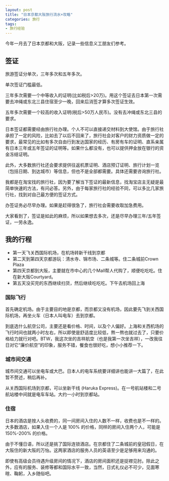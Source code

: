 ```yaml
---
layout: post
title: "日本京都大阪旅行流水+攻略"
categories: 旅行
tags:
- 旅行经验
---
```

今年一月去了日本京都和大阪，记录一些信息义工朋友们参考。

## 签证

旅游签证分单次，三年多次和五年多次。

单次签证门槛最低。

三年多次需要一个中等收入的证明(比如税后>20万)。用这个签证去日本第一次需要去冲绳或东北三县住宿至少一晚，回来后消签才算多次签证生效。

五年多次需要一个较高的收入证明(税后>50万人民币)。没有去冲绳或东北三县的要求。

日本签证都需要经由旅行社办理。个人不可以直接递交材料到大使馆。由于旅行社承担了一定的风险，比如去了以后不回来了，旅行社会对客户的财力资质做一定的要求，最常见的比如有多次自由行到发达国家的经历、有房有车的证明、直系亲属有日本三年或五年签证的证明等。如果什么都没有，也可以提供押金放在银行的资金冻结证明。

此外，大多数旅行社还会要求提供往返机票证明、酒店预订证明、旅行计划一览（包括日期、到达城市）等信息，但也不是全部都需要。具体还需要咨询旅行社。

我都是在淘宝找的旅行社，因为要了解当下签证的最新信息，找淘宝店主无疑是最简单快速的方法，有问必答。另外，由于每家旅行社的经验不同，可以多比几家旅行社，找到对自己最方便的签证方式。

办签证务必尽早办理。如果是赶得很急了，旅行社会需要收取加急费用。

大家看到了，签证是如此的麻烦，所以如果想去多次，还是尽早办理三年/五年签证，一劳永逸。

## 我的行程

- 第一天飞关西国际机场，在机场转新干线到京都
- 第二天到第四天京都游玩：清水寺、锦市场、二条城等。住二条城前Crown Plaza
- 第四天京都到大阪，主要就在市中心的几个Mall帮人代购了，顺便吃吃吃。住在新大阪Courtyard。
- 第五天没买完的东西继续扫货，然后继续吃吃吃。下午去机场回上海

### 国际飞行

首先确定机场。由于主要目的地是京都，而京都又没有机场，因此要先飞到关西国际机场，再坐火车（日本人叫电车）去到京都。

到底选什么航空公司，主要还是看价格、时间，以及个人偏好。上海和关西机场的飞行时间也就两小时左右，所以即使是舒适度比较低，熬一熬也就过去了，只要价格给力就行对吧。BTW，我这次坐的吉祥航空（也是我第一次坐吉祥），一改我往日对它“廉价航空”的印象，服务不错，餐食也很好吃，想小小推荐一下。

### 城市间交通

城市间交通可以坐电车或大巴。日本人的电车系统要详细讲也能讲一大篇了，在此暂不赘述，稍后再补。

从关西国际机场到京都，可以坐新干线 (Haruka Express)。在一号航站楼和二号航站楼中间就是电车车站。大约一小时到京都站。

### 住宿

日本的酒店是按人头收费的，同一间房间入住的人数不一样，收费也是不一样的。大多数酒店，如果入住一个人是 100% 的价格，同样的房间入住两个人，可能是 150%-200% 的价格。

由于不懂日语，所以还是挑了国际连锁酒店。在京都住了二条城前的皇冠假日，在大阪住的新大阪的万怡。这两家酒店的服务人员的英语至少是足够用来沟通的。

即使有高级会员待遇升级房间的情况下，酒店的房间面积还是捉襟见肘。除此之外，应有的服务、装修等都和国际水平一致，当然，日式礼仪必不可少，见面寒暄、鞠躬，入乡随俗吧。
